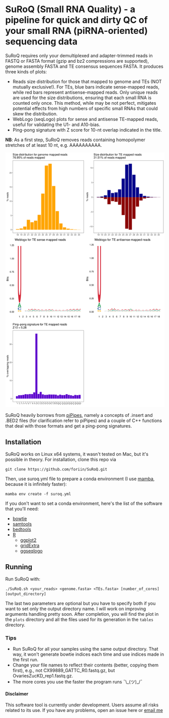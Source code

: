 # SuRoQ (Small RNA Quality) - a pipeline for quick and dirty QC of your small RNA (piRNA-oriented) sequencing data
SuRoQ requires only your demultiplexed and adapter-trimmed reads in FASTQ or FASTA format (gzip and bz2 compressions are supported), genome assembly FASTA and TE consensus sequences FASTA. It produces three kinds of plots:
- Reads size distribution for those that mapped to genome and TEs (NOT mutually exclusive!).  For TEs, blue bars indicate sense-mapped reads, while red bars represent antisense-mapped reads. Only unique reads are used for the size distributions, ensuring that each small RNA is counted only once. This method, while may be not perfect, mitigates potential effects from high numbers of specific small RNAs that could skew the distribution.
- WebLogo (seqLogo) plots for sense and antisense TE-mapped reads, useful for validating the U1- and A10-bias.
- Ping-pong signature with Z score for 10-nt overlap indicated in the title.

**NB**: As a first step, SuRoQ removes reads containing homopolymer stretches of at least 10 nt, e.g. AAAAAAAAAA.
  
<img src=https://github.com/foriin/SuRoQ/blob/main/example/suroq_output.png width="600">

SuRoQ heavily borrows from [piPipes](https://github.com/bowhan/piPipes), namely a concepts of .insert and .BED2 files (for clarification refer to piPipes) and a couple of C++ functions that deal with those formats and get a ping-pong signatures.

## Installation
SuRoQ works on Linux x64 systems, it wasn't tested on Mac, but it's possible in theory. For installation, clone this repo via
```
git clone https://github.com/foriin/SuRoQ.git
```
Then, use suroq.yml file to prepare a conda environment (I use [mamba](https://anaconda.org/conda-forge/mamba), because it is infinitely faster):
```
mamba env create -f suroq.yml
```
If you don't want to set a conda environment, here's the list of the software that you'll need:
- [bowtie](https://bowtie-bio.sourceforge.net/index.shtml)
- [samtools](http://www.htslib.org/)
- [bedtools](https://bedtools.readthedocs.io/en/latest/)
- [R](https://www.r-project.org/)
  - [ggplot2](https://ggplot2.tidyverse.org/)
  - [gridExtra](https://cran.r-project.org/web/packages/gridExtra/index.html)
  - [ggseqlogo](https://omarwagih.github.io/ggseqlogo/)
 
## Running
Run SuRoQ with:
```
./SuRoQ.sh <your_reads> <genome.fasta> <TEs.fasta> [number_of_cores] [output_directory]
```
The last two parameters are optional but you have to specify both if you want to set only the output directory name. I will work on improving arguments handling pretty soon.
After completion, you will find the plot in the `plots` directory and all the files used for its generation in the `tables` directory.

### Tips
- Run SuRoQ for all your samples using the same output directory. That way, it won't generate bowtie indices each time and use indices made in the first run.
- Change your file names to reflect their contents (better, copying them first), e.g., not CX99889_GATTC_R0.fastq.gz, but OvariesZucKD_rep1.fastq.gz.
- The more cores you use the faster the program runs ¯\\\_\(ツ\)\_/¯

#### Disclaimer
This software tool is currently under development. Users assume all risks related to its use.
If you have any problems, open an issue here or [email me](mailto:liartom2@gmail.com)
